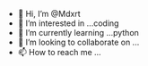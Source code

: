 - 👋 Hi, I’m @Mdxrt
- 👀 I’m interested in ...coding    
- 🌱 I’m currently learning ...python
- 💞️ I’m looking to collaborate on ...
- 📫 How to reach me ...

<!---
Mdxrt/Mdxrt is a ✨ special ✨ repository because its `README.md` (this file) appears on your GitHub profile.
You can click the Preview link to take a look at your changes.
--->

